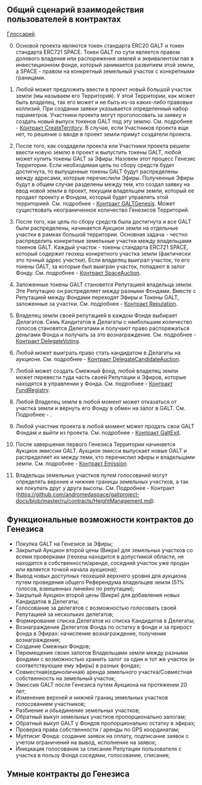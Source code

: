 ## Общий сценарий взаимодействия пользователей в контрактах

[Глоссарий](https://github.com/andromedaspace/galtproject-docs/blob/master/ru/Glossary.md).

0. Основой проекта являются токен стандарта ERC20 GALT и токен стандарта ERC721 SPACE. Токен GALT по сути является правом долевого владения или распоряжения землей и эквивалентом пая в инвестиционном фонде, который занимается развитием этой земли, а SPACE - правом на конкретный земельный участок с конкретными границами.

1. Любой может предложить ввести в проект новый большой участок земли (мы называем его Территория). У этой Территории, как может быть владелец, так его может и не быть из-за каких-либо правовых коллизий. При создании заявки указывается определенный набор параметров.  Участники проекта могут проголосовать за заявку и создать новый выпуск токенов GALT под эту землю. См. подробнее - [Контракт CreateTerritory](contracts/CreateTerritory.md#%D0%92%D0%B2%D0%BE%D0%B4-%D0%BD%D0%BE%D0%B2%D0%BE%D0%B9-%D1%82%D0%B5%D1%80%D1%80%D0%B8%D1%82%D0%BE%D1%80%D0%B8%D0%B8---%D0%94%D0%BE%D0%BA%D1%83%D0%BC%D0%B5%D0%BD%D1%82%D0%B0%D1%86%D0%B8%D1%8F). В случае, если Участников проекта еще нет, то решение о вводе в проект земли примут создатели проекта.

2. После того, как создадели проекта или Участники проекта решили ввести новую землю в проект и выпустить токены GALT, любой может купить токены GALT за Эфиры. Назовем этот процесс Генезис Территории. Если необходимая цель по сбору средств будет достигнута, то выпущенные токены GALT будут распределены между адресами, которые перечислили Эфиры. Полученные Эфиры будут в общем случае разделены между тем, кто создал заявку на ввод новой земли в проект, текущим владельцем земли, который ее продает проекту и Фондом, который будет управлять этой территорией. См. подробнее - [Контракт GALTGenesis](https://github.com/andromedaspace/galtproject-docs/blob/master/ru/contracts/GaltGenesis.md). Может существовать неограниченное количество Генезисов Территорий.

3. После того, как цель по сбору средств была достигнута и все GALT были распределены, начинается Аукцион земли на отдельные участки в рамках большой территории. Основная задача - честно распределить конкретные земельные участки между владельцами токенов GALT. Каждый участок - токены стандарта ERC721 SPACE, который содержит геохеш конкретного участка земли (фактически это точный адрес участки). Если владелец выиграл участок, то его токены GALT, за которые был выигран участок, попадают в залог Фонду. См. подробнее - [Контракт SpaceAuction](https://github.com/andromedaspace/galtproject-docs/blob/master/ru/contracts/SpaceAuction.md).

4. Заложенные токены GALT становятся Репутацией владельца земли. Этe Репутацию он распределяет между разными Фондами. Вместе с Репутацией между Фондами переходят Эфиры и Токены GALT, заложенные за участки. См. подробнее - [Контракт Reputation](https://github.com/andromedaspace/galtproject-docs/blob/master/ru/contracts/Reputation.md).

5. Владелец земли своей репутацией в каждом Фонде выбирает Делагатов. Семь Кандитатов в Делагаты с наибольшим количество голосов становятся Делегатами и получают право распоряжаться деньгами Фонда и получать за это вознаграждение. См. подробнее - [Контракт DelegateVoting](https://github.com/andromedaspace/galtproject-docs/blob/master/ru/contracts/DelegateVoting.md).

6. Любой может выиграть право стать кандидатом в Делагаты на аукционе. См. подробнее - [Контракт DelegateCandidateAuction](https://github.com/andromedaspace/galtproject-docs/blob/master/ru/contracts/DelegateCandidateAuction.md). 

7. Любой может создать Смежный фонд, любой владелец земли может перевести туда часть своей Репутации и Эфиров, которые находятся в управлении у Фонда. См. подробнее - [Контракт FundRegistry](https://github.com/andromedaspace/galtproject-docs/blob/master/ru/contracts/FundRegistry.md). 

8. Любой Владелец земли в любой момент может отказаться от участка земли и вернуть его Фонду в обмен на залог в GALT. См. Подробнее - .

9. Любой участник проекта в любой момент может продать свои GALT Фондам и выйти из проекта. См. подробнее - [Контракт GaltExit](https://github.com/andromedaspace/galtproject-docs/blob/master/ru/contracts/GaltExit.md).

10. После завершения первого Генезиса Территории начинается Аукцион эмиссии GALT. Аукцион эмисси выпускает новые GALT и распределяет их между теми, кто перечислил эфиры и владельцами земли. См. подробнее - [Контракт Emission](https://github.com/andromedaspace/galtproject-docs/blob/master/ru/contracts/Emission.md).

11. Владельцы земельных участков путем голосований могут определять верхние и нижние границы земельных участков, а так же покупать друг у друга высоты. См. Подробнее - Контракт (https://github.com/andromedaspace/galtproject-docs/blob/master/ru/contracts/HeightManagement.md).

## Функциональные возможности контрактов до Генезиса
- Покупка GALT на Генезисе за Эфиры;
- Закрытый Аукцион второй цены (Викри) для земельных участков со всеми проверками (геохеш находится в допустимой области, не находится в собственности/аренде, соседний участок уже продан или является точкой начала аукциона);
- Вывод новых доступных геохешей верхнего уровня для аукциона путем проведения общего Референдума владельцев земли (51% голосов, взвешенных линейно по репутации);
- Закрытый Аукцион второй цены (Викри) для добавления новых Кандидатов в Делегаты;
- Голосование за делегатов с возможностью голосовать своей Репутацией за нескольких делегатов;
- Формирование списка Делегатов из списка Кандидатов в Делегаты;
- Вознаграждение Делегатов Фонда по остатку в фонде и за прирост фонда в Эфирах: начисление вознаграждение, получение вознаграждения;
- Создание Смежных Фондов;
- Перемещение своих залогов Владельцами земли между разными фондами с возможностью хранить залог за один и тот же участок (и соответствующие ему эфиры) в разных фондах;
- Совместная(единоличная) аренда земельного участка/Совместная собственность на земельный участок;
- Эмиссия GALT после Генезиса путем Аукциона на протяжении 20 лет;
- Изменение верхней и нижней границ земельных участков голосованием участников;
- Разбиение и обьединение земельных участков;
- Обратный выкуп земельных участков пропорционально залогам;
- Обратный выкуп GALT у Фондов пропорционально остатку в эфирах;
- Проверка права собственности / аренды по GPS координатам;
- Мултисиг Фонда: создание заявок на оплату, подписание заявок с учетом ограничений на вывод, исполнение на заявок;
- Инициация голосования за списание Репутации пользователя с участка в пользу Фонда соседями, голосование, списание;

## Умные контракты до Генезиса
